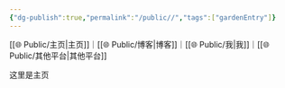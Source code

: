 ```yaml
---
{"dg-publish":true,"permalink":"/public//","tags":["gardenEntry"]}
---
```


[[🌐  Public/主页\|主页]]｜[[🌐  Public/博客\|博客]]｜[[🌐  Public/我\|我]]｜[[🌐  Public/其他平台\|其他平台]]



这里是主页